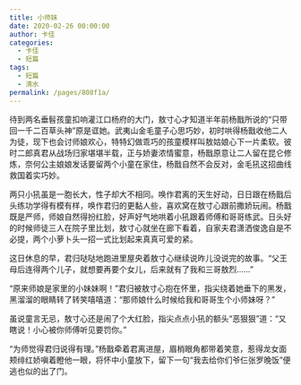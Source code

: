 ```yaml
---
title: 小师妹
date: 2020-02-26 00:00:00
author: 卡佳
categories: 
  - 卡佳
  - 短篇
tags: 
  - 短篇
  - 清水
permalink: /pages/808f1a/
---
```


待到两名垂髫孩童扣响灌江口杨府的大门，敖寸心才知道半年前杨戬所说的“只带回一千二百草头神”原是诓她。<!-- more -->武夷山金毛童子心思巧妙，初时哄得杨戬收他二人为徒，现下也会讨师娘欢心，特特幻做乖巧的孩童模样叫敖姑娘心下一片柔软。彼时二郎真君从战场归家堪堪半载，正与娇妻浓情蜜意，杨戬原意让二人留在昆仑修炼，奈何公主娘娘发话要留两个小童在家住，杨戬自然不会反对，金毛犼这招曲线救国着实巧妙。

两只小犼虽是一胞长大，性子却大不相同。唤作君离的天生好动，日日跟在杨戬后头练功学得有模有样，唤作君归的更黏人些，喜欢窝在敖寸心跟前撒娇玩闹。杨戬既是严师，师娘自然得扮红脸，好声好气地哄着小犼跟着师傅和哥哥练武。日头好的时候师徒三人在院子里比划，敖寸心就坐在廊下看着，自家夫君潇洒俊逸自是不必提，两个小萝卜头一招一式比划起来真真可爱的紧。

这日休息的早，君归哒哒地跑进里屋央着敖寸心继续说昨儿没说完的故事。“父王母后连得两个儿子，就想要再要个女儿，后来就有了我和三哥敖烈……”

“原来师娘是家里的小妹妹啊！”君归被敖寸心抱在怀里，指尖绕着她垂下的黑发，黑溜溜的眼睛转了转笑嘻嘻道：“那师娘什么时候给我和哥哥生个小师妹呀？”

虽说童言无忌，敖寸心还是闹了个大红脸，指尖点点小犼的额头“恶狠狠”道：“又瞎说！小心被你师傅听见要罚你。”

“为师觉得君归说得有理。”杨戬牵着君离进屋，眉梢眼角都带着笑意，惹得龙女面颊绯红娇嗔着瞪他一眼，将怀中小童放下，留下一句“我去给你们爷仨张罗晚饭”便逃也似的出了门。​​​​
